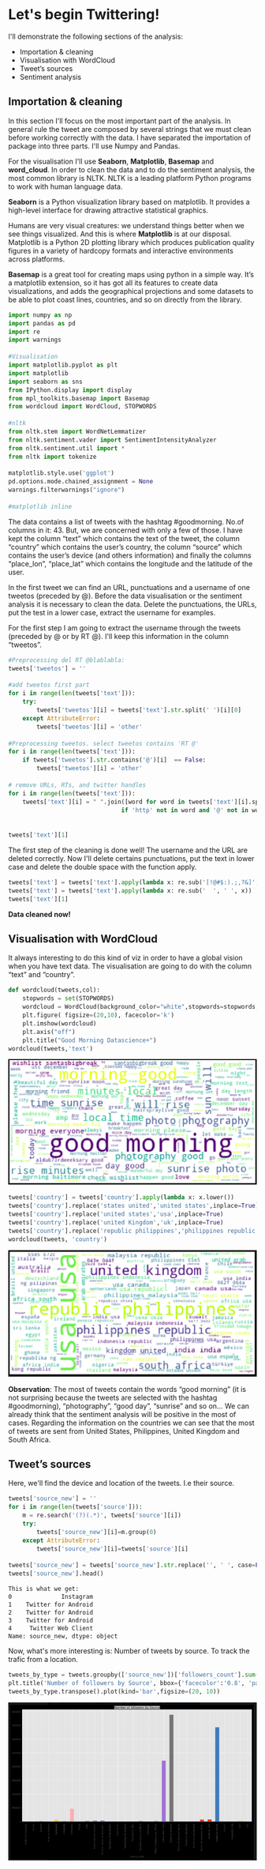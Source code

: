 # Let's begin Twittering!

I'll demonstrate the following sections of the analysis:

- Importation & cleaning
- Visualisation with WordCloud
- Tweet’s sources
- Sentiment analysis

## Importation & cleaning

In this section I'll focus on the most important part of the analysis. In general rule the tweet are composed by several strings that we must clean before working correctly with the data. I have separated the importation of package into three parts. I'll use Numpy and Pandas.

For the visualisation I'll use **Seaborn**, **Matplotlib**, **Basemap** and **word_cloud**. In order to clean the data and to do the sentiment analysis, the most common library is NLTK. NLTK is a leading platform Python programs to work with human language data.

**Seaborn** is a Python visualization library based on matplotlib. It provides a high-level interface for drawing attractive statistical graphics.

Humans are very visual creatures: we understand things better when we see things visualized. And this is where **Matplotlib** is at our disposal. Matplotlib is a Python 2D plotting library which produces publication quality figures in a variety of hardcopy formats and interactive environments across platforms.

**Basemap** is a great tool for creating maps using python in a simple way. It’s a matplotlib extension, so it has got all its features to create data visualizations, and adds the geographical projections and some datasets to be able to plot coast lines, countries, and so on directly from the library.

```python
import numpy as np
import pandas as pd
import re
import warnings

#Visualisation
import matplotlib.pyplot as plt
import matplotlib
import seaborn as sns
from IPython.display import display
from mpl_toolkits.basemap import Basemap
from wordcloud import WordCloud, STOPWORDS

#nltk
from nltk.stem import WordNetLemmatizer
from nltk.sentiment.vader import SentimentIntensityAnalyzer
from nltk.sentiment.util import *
from nltk import tokenize

matplotlib.style.use('ggplot')
pd.options.mode.chained_assignment = None
warnings.filterwarnings("ignore")

#matplotlib inline
```

The data contains a list of tweets with the hashtag #goodmorning. No.of columns in it: 43. But, we are concerned with only a few of those. I have kept the column “text” which contains the text of the tweet, the column “country” which contains the user’s country, the column “source” which contains the user’s device (and others information) and finally the columns “place_lon”, “place_lat” which contains the longitude and the latitude of the user.

In the first tweet we can find an URL, punctuations and a username of one tweetos (preceded by @). Before the data visualisation or the sentiment analysis it is necessary to clean the data. Delete the punctuations, the URLs, put the test in a lower case, extract the username for examples.

For the first step I am going to extract the username through the tweets (preceded by @ or by RT @). I'll keep this information in the column “tweetos”.

```python
#Preprocessing del RT @blablabla:
tweets['tweetos'] = '' 

#add tweetos first part
for i in range(len(tweets['text'])):
    try:
        tweets['tweetos'][i] = tweets['text'].str.split(' ')[i][0]
    except AttributeError:    
        tweets['tweetos'][i] = 'other'

#Preprocessing tweetos. select tweetos contains 'RT @'
for i in range(len(tweets['text'])):
    if tweets['tweetos'].str.contains('@')[i]  == False:
        tweets['tweetos'][i] = 'other'
        
# remove URLs, RTs, and twitter handles
for i in range(len(tweets['text'])):
    tweets['text'][i] = " ".join([word for word in tweets['text'][i].split()
                                if 'http' not in word and '@' not in word and '<' not in word])


tweets['text'][1]
```
The first step of the cleaning is done well! The username and the URL are deleted correctly. Now I'll delete certains punctuations, put the text in lower case and delete the double space with the function apply.

```python
tweets['text'] = tweets['text'].apply(lambda x: re.sub('[!@#$:).;,?&]', '', x.lower()))
tweets['text'] = tweets['text'].apply(lambda x: re.sub('  ', ' ', x))
tweets['text'][1]
```

**Data cleaned now!**

## Visualisation with WordCloud

It always interesting to do this kind of viz in order to have a global vision when you have text data. The visualisation are going to do with the column “text” and “country”.

```python
def wordcloud(tweets,col):
    stopwords = set(STOPWORDS)
    wordcloud = WordCloud(background_color="white",stopwords=stopwords,random_state = 2016).generate(" ".join([i for i in tweets[col]]))
    plt.figure( figsize=(20,10), facecolor='k')
    plt.imshow(wordcloud)
    plt.axis("off")
    plt.title("Good Morning Datascience+")
wordcloud(tweets,'text')
```

![alt text](https://github.com/Rupal-IIITD/Outreachy-contributions/blob/master/Tell%20your%20Open%20Data%20story/Twitter%20hashtag%20story/Plots/P1.png)

```python
tweets['country'] = tweets['country'].apply(lambda x: x.lower())
tweets['country'].replace('states united','united states',inplace=True)
tweets['country'].replace('united states','usa',inplace=True)
tweets['country'].replace('united Kingdom','uk',inplace=True)
tweets['country'].replace('republic philippines','philippines republic',inplace=True)
wordcloud(tweets, 'country') 
```

![alt text](https://github.com/Rupal-IIITD/Outreachy-contributions/blob/master/Tell%20your%20Open%20Data%20story/Twitter%20hashtag%20story/Plots/P2.png)

**Observation**: The most of tweets contain the words “good morning” (it is not surprising because the tweets are selected with the hashtag #goodmorning), “photography”, “good day”, “sunrise” and so on… We can already think that the sentiment analysis will be positive in the most of cases. Regarding the information on the countries we can see that the most of tweets are sent from United States, Philippines, United Kingdom and South Africa.

## Tweet’s sources

Here, we'll find the device and location of the tweets. I.e their source.

```python
tweets['source_new'] = ''
for i in range(len(tweets['source'])):
    m = re.search('(?)(.*)', tweets['source'][i])
    try:
        tweets['source_new'][i]=m.group(0)
    except AttributeError:
        tweets['source_new'][i]=tweets['source'][i]
        
tweets['source_new'] = tweets['source_new'].str.replace('', ' ', case=False)
tweets['source_new'].head()
```

```
This is what we get: 
0              Instagram 
1    Twitter for Android 
2    Twitter for Android 
3    Twitter for Android 
4     Twitter Web Client 
Name: source_new, dtype: object
```
Now, what's more interesting is: Number of tweets by source. To track the trafic from a location. 

```python
tweets_by_type = tweets.groupby(['source_new'])['followers_count'].sum()
plt.title('Number of followers by Source', bbox={'facecolor':'0.8', 'pad':0})
tweets_by_type.transpose().plot(kind='bar',figsize=(20, 10))
```

![alt text][logo]

[logo]: https://github.com/Rupal-IIITD/Outreachy-contributions/blob/master/Tell%20your%20Open%20Data%20story/Twitter%20hashtag%20story/Plots/P3.png










